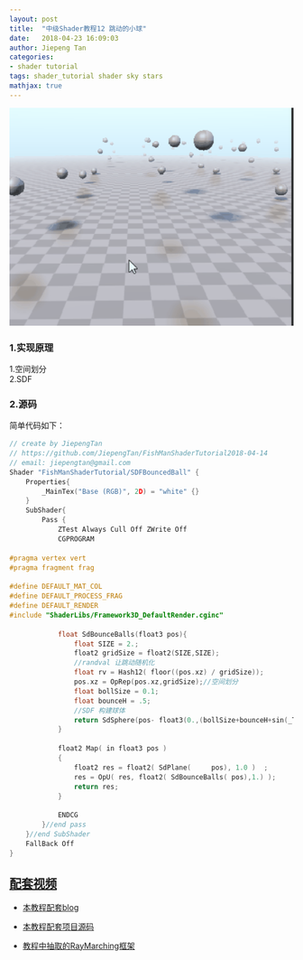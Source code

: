 ```yaml
---
layout: post
title:  "中级Shader教程12 跳动的小球"
date:   2018-04-23 16:09:03
author: Jiepeng Tan
categories: 
- shader tutorial
tags: shader_tutorial shader sky stars
mathjax: true
---
```

<p align="center"> <img src="https://github.com/JiepengTan/JiepengTan.github.io/blob/master/assets/img/blog/ShaderTutorial3D/BounceBall/head.gif?raw=true" width="512"/></p>





### 1.实现原理  
1.空间划分  
2.SDF

### 2.源码
简单代码如下：

```c
// create by JiepengTan 
// https://github.com/JiepengTan/FishManShaderTutorial2018-04-14 
// email: jiepengtan@gmail.com
Shader "FishManShaderTutorial/SDFBouncedBall" {
    Properties{
        _MainTex("Base (RGB)", 2D) = "white" {}
    }
    SubShader{
        Pass {
            ZTest Always Cull Off ZWrite Off
            CGPROGRAM

#pragma vertex vert   
#pragma fragment frag  

#define DEFAULT_MAT_COL
#define DEFAULT_PROCESS_FRAG
#define DEFAULT_RENDER
#include "ShaderLibs/Framework3D_DefaultRender.cginc"

            float SdBounceBalls(float3 pos){
                float SIZE = 2.;
                float2 gridSize = float2(SIZE,SIZE);
                //randval 让跳动随机化
                float rv = Hash12( floor((pos.xz) / gridSize));
                pos.xz = OpRep(pos.xz,gridSize);//空间划分
                float bollSize = 0.1;
                float bounceH = .5;
                //SDF 构建球体
                return SdSphere(pos- float3(0.,(bollSize+bounceH+sin(_Time.y*3.14 + rv*6.24)*bounceH),0.),bollSize);
            }

            float2 Map( in float3 pos )
            {
                float2 res = float2( SdPlane(     pos), 1.0 )  ;
                res = OpU( res, float2( SdBounceBalls( pos),1.) );
                return res;
            }

            ENDCG
        }//end pass
    }//end SubShader
    FallBack Off
}
```



## [**配套视频**][40]  
- [本教程配套blog ][1]
- [本教程配套项目源码 ][2]
- [教程中抽取的RayMarching框架][3]

  [1]: https://blog.csdn.net/tjw02241035621611/article/details/80038608
  [2]: https://github.com/JiepengTan/FishManShaderTutorial
  [40]:https://space.bilibili.com/308864667/channel/detail?cid=112754
  [3]: https://github.com/JiepengTan/Unity-Raymarching-Framework